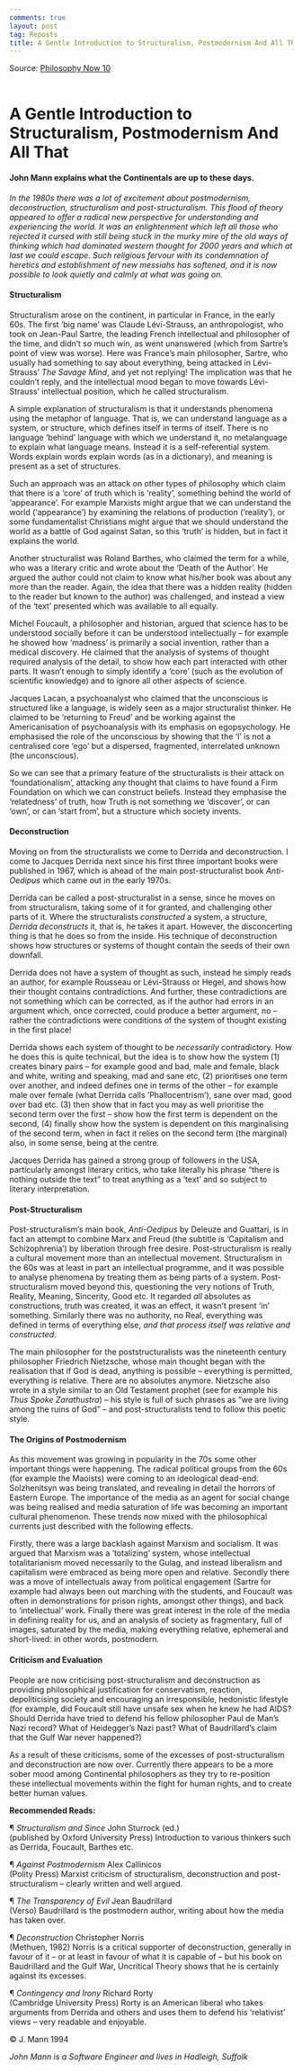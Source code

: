 ```yaml
---
comments: true
layout: post
tag: Reposts
title: A Gentle Introduction to Structuralism, Postmodernism And All That
---
```


Source: [Philosophy Now 10](https://web.archive.org/web/20230127151543/https://philosophynow.org/issues/10/A_Gentle_Introduction_to_Structuralism_Postmodernism_And_All_That)
<br><br>

# A Gentle Introduction to Structuralism, Postmodernism And All That

#### **John Mann** explains what the Continentals are up to these days.

*In the 1980s there was a lot of excitement about postmodernism, deconstruction, structuralism and post-structuralism. This flood of theory appeared to offer a radical new perspective for understanding and experiencing the world. It was an enlightenment which left all those who rejected it cursed with still being stuck in the murky mire of the old ways of thinking which had dominated western thought for 2000 years and which at last we could escape. Such religious fervour with its condemnation of heretics and establishment of new messiahs has softened, and it is now possible to look quietly and calmly at what was going on.*

#### Structuralism

Structuralism arose on the continent, in particular in France, in the early 60s. The first ‘big name’ was Claude Lévi-Strauss, an anthropologist, who took on Jean-Paul Sartre, the leading French intellectual and philosopher of the time, and didn’t so much win, as went unanswered (which from Sartre’s point of view was worse). Here was France’s main philosopher, Sartre, who usually had something to say about everything, being attacked in Lévi-Strauss’ *The Savage Mind*, and yet not replying! The implication was that he couldn’t reply, and the intellectual mood began to move towards Lévi-Strauss’ intellectual position, which he called structuralism.

A simple explanation of structuralism is that it understands phenomena using the metaphor of language. That is, we can understand language as a system, or structure, which defines itself in terms of itself. There is no language ‘behind’ language with which we understand it, no metalanguage to explain what language means. Instead it is a self-referential system. Words explain words explain words (as in a dictionary), and meaning is present as a set of structures.

Such an approach was an attack on other types of philosophy which claim that there is a ‘core’ of truth which is ‘reality’, something behind the world of ‘appearance’. For example Marxists might argue that we can understand the world (‘appearance’) by examining the relations of production (‘reality’), or some fundamentalist Christians might argue that we should understand the world as a battle of God against Satan, so this ‘truth’ is hidden, but in fact it explains the world.

Another structuralist was Roland Barthes, who claimed the term for a while, who was a literary critic and wrote about the ‘Death of the Author’. He argued the author could not claim to know what his/her book was about any more than the reader. Again, the idea that there was a hidden reality (hidden to the reader but known to the author) was challenged, and instead a view of the ‘text’ presented which was available to all equally.

Michel Foucault, a philosopher and historian, argued that science has to be understood socially before it can be understood intellectually – for example he showed how ‘madness’ is primarily a social invention, rather than a medical discovery. He claimed that the analysis of systems of thought required analysis of the detail, to show how each part interacted with other parts. It wasn’t enough to simply identify a ‘core’ (such as the evolution of scientific knowledge) and to ignore all other aspects of science.

Jacques Lacan, a psychoanalyst who claimed that the unconscious is structured like a language, is widely seen as a major structuralist thinker. He claimed to be ‘returning to Freud’ and be working against the Americanisation of psychoanalysis with its emphasis on egopsychology. He emphasised the role of the unconscious by showing that the ‘I’ is not a centralised core ‘ego’ but a dispersed, fragmented, interrelated unknown (the unconscious).

So we can see that a primary feature of the structuralists is their attack on ‘foundationalism’, attacking any thought that claims to have found a Firm Foundation on which we can construct beliefs. Instead they emphasise the ‘relatedness’ of truth, how Truth is not something we ‘discover’, or can ‘own’, or can ‘start from’, but a structure which society invents.

#### Deconstruction

Moving on from the structuralists we come to Derrida and deconstruction. I come to Jacques Derrida next since his first three important books were published in 1967, which is ahead of the main post-structuralist book *Anti-Oedipus* which came out in the early 1970s.

Derrida can be called a post-structuralist in a sense, since he moves on from structuralism, taking some of it for granted, and challenging other parts of it. Where the structuralists *constructed* a system, a structure, *Derrida deconstructs* it, that is, he takes it apart. However, the disconcerting thing is that he does so from the inside. His technique of deconstruction shows how structures or systems of thought contain the seeds of their own downfall.

Derrida does not have a system of thought as such, instead he simply reads an author, for example Rousseau or Lévi-Strauss or Hegel, and shows how their thought contains contradictions. And further, these contradictions are not something which can be corrected, as if the author had errors in an argument which, once corrected, could produce a better argument, no – rather the contradictions were conditions of the system of thought existing in the first place!

Derrida shows each system of thought to be *necessarily* contradictory. How he does this is quite technical, but the idea is to show how the system (1) creates binary pairs – for example good and bad, male and female, black and white, writing and speaking, mad and sane etc, (2) prioritises one term over another, and indeed defines one in terms of the other – for example male over female (what Derrida calls ‘Phallocentrism’), sane over mad, good over bad etc. (3) then show that in fact you may as well prioritise the second term over the first – show how the first term is dependent on the second, (4) finally show how the system is dependent on this marginalising of the second term, when in fact it relies on the second term (the marginal) also, in some sense, being at the centre.

Jacques Derrida has gained a strong group of followers in the USA, particularly amongst literary critics, who take literally his phrase “there is nothing outside the text” to treat anything as a ‘text’ and so subject to literary interpretation.

#### Post-Structuralism

Post-structuralism’s main book, *Anti-Oedipus* by Deleuze and Guattari, is in fact an attempt to combine Marx and Freud (the subtitle is ‘Capitalism and Schizophrenia’) by liberation through free desire. Post-structuralism is really a cultural movement more than an intellectual movement. Structuralism in the 60s was at least in part an intellectual programme, and it was possible to analyse phenomena by treating them as being parts of a system. Post-structuralism moved beyond this, questioning the very notions of Truth, Reality, Meaning, Sincerity, Good etc. It regarded *all* absolutes as constructions, truth was created, it was an effect, it wasn’t present ‘in’ something. Similarly there was no authority, no Real, everything was defined in terms of everything else, *and that process itself was relative and constructed*.

The main philosopher for the poststructuralists was the nineteenth century philosopher Friedrich Nietzsche, whose main thought began with the realisation that if God is dead, anything is possible – everything is permitted, everything is relative. There are no absolutes anymore. Nietzsche also wrote in a style similar to an Old Testament prophet (see for example his *Thus Spoke Zarathustra*) – his style is full of such phrases as “we are living among the ruins of God” – and post-structuralists tend to follow this poetic style.

#### The Origins of Postmodernism

As this movement was growing in popularity in the 70s some other important things were happening. The radical political groups from the 60s (for example the Maoists) were coming to an ideological dead-end. Solzhenitsyn was being translated, and revealing in detail the horrors of Eastern Europe. The importance of the media as an agent for social change was being realised and media saturation of life was becoming an important cultural phenomenon. These trends now mixed with the philosophical currents just described with the following effects.

Firstly, there was a large backlash against Marxism and socialism. It was argued that Marxism was a ‘totalizing’ system, whose intellectual totalitarianism moved necessarily to the Gulag, and instead liberalism and capitalism were embraced as being more open and relative. Secondly there was a move of intellectuals away from political engagement (Sartre for example had always been out marching with the students, and Foucault was often in demonstrations for prison rights, amongst other things), and back to ‘intellectual’ work. Finally there was great interest in the role of the media in defining reality for us, and an analysis of society as fragmentary, full of images, saturated by the media, making everything relative, ephemeral and short-lived: in other words, postmodern.

#### Criticism and Evaluation

People are now criticising post-structuralism and deconstruction as providing philosophical justification for conservatism, reaction, depoliticising society and encouraging an irresponsible, hedonistic lifestyle (for example, did Foucault still have unsafe sex when he knew he had AIDS? Should Derrida have tried to defend his fellow philosopher Paul de Man’s Nazi record? What of Heidegger’s Nazi past? What of Baudrillard’s claim that the Gulf War never happened?)

As a result of these criticisms, some of the excesses of post-structuralism and deconstruction are now over. Currently there appears to be a more sober mood among Continental philosophers as they try to re-position these intellectual movements within the fight for human rights, and to create better human values.

**Recommended Reads:**

¶ *Structuralism and Since* John Sturrock (ed.)  
(published by Oxford University Press) Introduction to various thinkers such as Derrida, Foucault, Barthes etc.

¶ *Against Postmodernism* Alex Callinicos  
(Polity Press) Marxist criticism of structuralism, deconstruction and post-structuralism – clearly written and well argued.

¶ *The Transparency of Evil* Jean Baudrillard  
(Verso) Baudrillard is the postmodern author, writing about how the media has taken over.

¶ *Deconstruction* Christopher Norris  
(Methuen, 1982) Norris is a critical supporter of deconstruction, generally in favour of it – or at least in favour of what it is capable of – but his book on Baudrillard and the Gulf War, Uncritical Theory shows that he is certainly against its excesses.

¶ *Contingency and Irony* Richard Rorty  
(Cambridge University Press) Rorty is an American liberal who takes arguments from Derrida and others and uses them to defend his ‘relativist’ views – very readable and enjoyable.

© J. Mann 1994

*John Mann is a Software Engineer and lives in Hadleigh, Suffolk*
